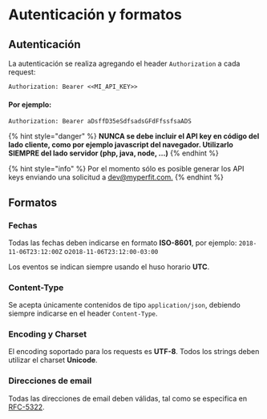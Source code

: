 # Autenticación y formatos

## Autenticación

La autenticación se realiza agregando el header `Authorization` a cada request: 

```text
Authorization: Bearer <<MI_API_KEY>>
```

#### Por ejemplo:

```text
Authorization: Bearer aDsffD35eSdfsadsGFdFfssfsaADS
```

{% hint style="danger" %}
**NUNCA se debe incluir el API key en código del lado cliente, como por ejemplo javascript del navegador. Utilizarlo SIEMPRE del lado servidor \(php, java, node, …\)**
{% endhint %}

{% hint style="info" %}
Por el momento sólo es posible generar los API keys enviando una solicitud a [dev@myperfit.com.](mailto:dev@myperfit.com)
{% endhint %}

## Formatos

### Fechas

Todas las fechas deben indicarse en formato **ISO-8601**, por ejemplo: `2018-11-06T23:12:00Z` o`2018-11-06T23:12:00-03:00`

Los eventos se indican siempre usando el huso horario **UTC**.

### Content-Type

Se acepta únicamente contenidos de tipo `application/json`, debiendo siempre indicarse en el header `Content-Type`.

### Encoding y Charset

El encoding soportado para los requests es **UTF-8**. Todos los strings deben utilizar el charset **Unicode**.

### Direcciones de email

Todas las direcciones de email deben válidas, tal como se especifica en [RFC-5322](https://tools.ietf.org/html/rfc5322#section-3.4.1).



